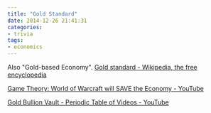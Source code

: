 ```yaml
---
title: "Gold Standard"
date: 2014-12-26 21:41:31
categories:
- trivia
tags:
- economics
---
```


Also "Gold-based Economy".
[Gold standard - Wikipedia, the free encyclopedia](http://en.wikipedia.org/wiki/Gold_standard)

[Game Theory: World of Warcraft will SAVE the Economy - YouTube](https://www.youtube.com/watch?v=fDfNoCjtXvQ&index=14&list=PL35FE5C4B157509C9)

[Gold Bullion Vault - Periodic Table of Videos - YouTube](https://www.youtube.com/watch?v=CTtf5s2HFkA)
